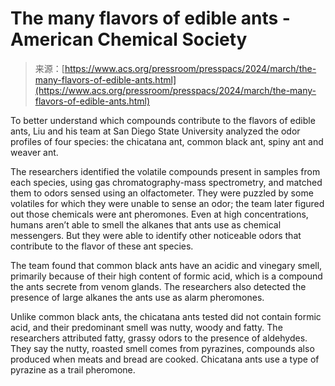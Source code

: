 <!--yml
category: 未分类
date: 2024-05-27 15:04:05
-->

# The many flavors of edible ants - American Chemical Society

> 来源：[https://www.acs.org/pressroom/presspacs/2024/march/the-many-flavors-of-edible-ants.html](https://www.acs.org/pressroom/presspacs/2024/march/the-many-flavors-of-edible-ants.html)

To better understand which compounds contribute to the flavors of edible ants, Liu and his team at San Diego State University analyzed the odor profiles of four species: the chicatana ant, common black ant, spiny ant and weaver ant.

The researchers identified the volatile compounds present in samples from each species, using gas chromatography-mass spectrometry, and matched them to odors sensed using an olfactometer. They were puzzled by some volatiles for which they were unable to sense an odor; the team later figured out those chemicals were ant pheromones. Even at high concentrations, humans aren’t able to smell the alkanes that ants use as chemical messengers. But they were able to identify other noticeable odors that contribute to the flavor of these ant species.

The team found that common black ants have an acidic and vinegary smell, primarily because of their high content of formic acid, which is a compound the ants secrete from venom glands. The researchers also detected the presence of large alkanes the ants use as alarm pheromones.

Unlike common black ants, the chicatana ants tested did not contain formic acid, and their predominant smell was nutty, woody and fatty. The researchers attributed fatty, grassy odors to the presence of aldehydes. They say the nutty, roasted smell comes from pyrazines, compounds also produced when meats and bread are cooked. Chicatana ants use a type of pyrazine as a trail pheromone.